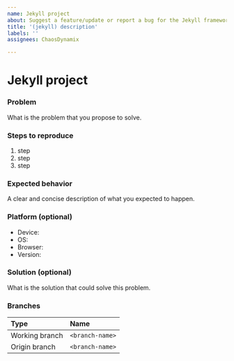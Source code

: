 ```yaml
---
name: Jekyll project
about: Suggest a feature/update or report a bug for the Jekyll framework implementation.
title: '(jekyll) description'
labels: ''
assignees: ChaosDynamix

---
```


# Jekyll project

### Problem
What is the problem that you propose to solve.

### Steps to reproduce 
1. step
2. step
3. step

### Expected behavior
A clear and concise description of what you expected to happen.

### Platform (optional)
 - Device: <device>
 - OS: <os>
 - Browser: <browser>
 - Version: <version>

### Solution (optional)
What is the solution that could solve this problem.

### Branches
| Type           | Name            |
| :------------- | :-------------- |
| Working branch | `<branch-name>` |
| Origin branch  | `<branch-name>` |
